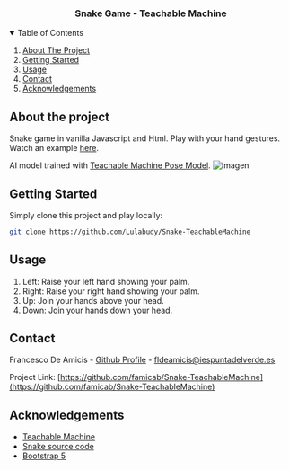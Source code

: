 <h3 align="center">Snake Game - Teachable Machine</h3>

<!-- TABLE OF CONTENTS -->
<details open="open">
  <summary>Table of Contents</summary>
  <ol>
    <li>
      <a href="#about-the-project">About The Project</a>
    </li>
    <li>
      <a href="#getting-started">Getting Started</a>
    </li>
    <li><a href="#usage">Usage</a></li>
    <li><a href="#contact">Contact</a></li>
    <li><a href="#acknowledgements">Acknowledgements</a></li>
  </ol>
</details>

<!-- ABOUT THE PROJECT -->
## About the project
Snake game in vanilla Javascript and Html. Play with your hand gestures. Watch an example [here](https://youtu.be/nZCrZGM6c04).

AI model trained with  [Teachable Machine Pose Model](https://teachablemachine.withgoogle.com/).
![imagen](https://user-images.githubusercontent.com/59253125/149827535-09d307b0-dbba-43a7-b314-0cdb04bc7c1a.png)

<!-- GETTING STARTED -->
## Getting Started

Simply clone this project and play locally:
  ```sh
  git clone https://github.com/Lulabudy/Snake-TeachableMachine
  ```
<!-- USAGE EXAMPLES -->
## Usage
1. Left: Raise your left hand showing your palm.
2. Right: Raise your right hand showing your palm.
3. Up: Join your hands above your head.
4. Down: Join your hands down your head.

<!-- CONTACT -->
## Contact

Francesco De Amicis - [Github Profile](https://github.com/famicab) - fldeamicis@iespuntadelverde.es

Project Link: [https://github.com/famicab/Snake-TeachableMachine](https://github.com/famicab/Snake-TeachableMachine)

<!-- ACKNOWLEDGEMENTS -->
## Acknowledgements
* [Teachable Machine](https://teachablemachine.withgoogle.com/)
* [Snake source code](https://github.com/zprima/snake-js-game)
* [Bootstrap 5](https://getbootstrap.com/)
